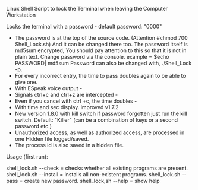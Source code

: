 
Linux Shell Script  to lock the Terminal when leaving the Computer Workstation
 
  Locks the terminal with a password - default password: "0000"
- The password is at the top of the source code. (Attention #chmod 700 Shell_Lock.sh)
  And it can be changed there too. The password itself is md5sum encrypted,
  You should pay attention to this so that it is not in plain text.
  Change password via the console. example = $echo PASSWORD| md5sum
  Password can also be changed with, ./Shell_Lock -p.
- For every incorrect entry, the time to pass doubles again
  to be able to give one.
- With ESpeak voice output -
- Signals ctrl+c and ctrl+z are intercepted -
- Even if you cancel with ctrl +c, the time doubles -
- With time and sec display. improved v1.7.2
- New version 1.8.0 with kill switch if password forgotten
  just run the kill switch. Default: "Killer"
  (can be a combination of keys or a second password etc.)
- Unauthorized access, as well as authorized access, are processed in one
  Hidden file logged/saved.
- The process id is also saved in a hidden file.


Usage (first run):

   shell_lock.sh --check = checks whether all existing programs are present.
   shell_lock.sh --install = installs all non-existent programs.
   shell_lock.sh --pass = create new password.
   shell_lock,sh --help = show help
 

